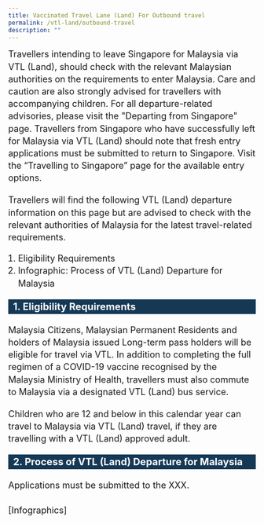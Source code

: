 ```yaml
---
title: Vaccinated Travel Lane (Land) For Outbound travel
permalink: /vtl-land/outbound-travel
description: ""
---
```

<p style="font-size:18px; margin-top:0px; margin-bottom:0px; line-height:1.4;">Travellers intending to leave Singapore for Malaysia via VTL (Land), should check with the relevant Malaysian authorities on the requirements to enter Malaysia. Care and caution are also strongly advised for travellers with accompanying children. For all departure-related advisories, please visit the "Departing from Singapore" page. Travellers from Singapore who have successfully left for Malaysia via VTL (Land) should note that fresh entry applications must be submitted to return to Singapore. Visit the “Travelling to Singapore” page for the available entry options. </p>

<p style="font-size:18px; margin-top:20px; margin-bottom:0px; line-height:1.4;">Travellers will find the following VTL (Land) departure information on this page but are advised to check with the relevant authorities of Malaysia for the latest travel-related requirements.</p>
<ol style="font-size:18px; padding-left:20px;">
	<li style="font-size:18px; line-height:1.4;">Eligibility Requirements</li>
		<li style="font-size:18px; line-height:1.4;">Infographic: Process of VTL (Land) Departure for Malaysia</li>
	</ol>
	
	
<div style="background-color:#153855; color: #FFFFFF; font-size: 20px; line-height:1.5; margin: 20px 0px 20px 0px;"><b style="padding-left:10px;">1.	Eligibility Requirements</b></div>

<p style="font-size:18px; margin-top:20px; margin-bottom:0px; line-height:1.4;">Malaysia Citizens, Malaysian Permanent Residents and holders of Malaysia issued Long-term pass holders will be eligible for travel via VTL. In addition to completing the full regimen of a COVID-19 vaccine recognised by the Malaysia Ministry of Health, travellers must also commute to Malaysia via a designated VTL (Land) bus service.</p>

<p style="font-size:18px; margin-top:20px; margin-bottom:0px; line-height:1.4;">Children who are 12 and below in this calendar year can travel to Malaysia via VTL (Land) travel, if they are travelling with a VTL (Land) approved adult.</p>

<div style="background-color:#153855; color: #FFFFFF; font-size: 20px; line-height:1.5; margin: 20px 0px 20px 0px;"><b style="padding-left:10px;">2.	Process of VTL (Land) Departure for Malaysia</b></div>

<p style="font-size:18px; margin-top:20px; margin-bottom:0px; line-height:1.4;">Applications must be submitted to the XXX.<br/><br/>[Infographics]</p>
